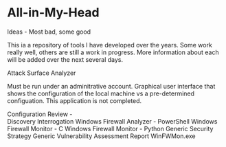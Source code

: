 # All-in-My-Head
Ideas - Most bad, some good

This ia a repository of tools I have developed over the years.  Some work really well, others are still a work in progress.  More information about each will be added over the next several days.

Attack Surface Analyzer

Must be run under an adminitrative account.  Graphical user interface that shows the configuration of the local machine vs a pre-determined configuation. This application is not completed.

Configuration Review -  
Discovery
Interrogation
Windows Firewall Analyzer - PowerShell
Windows Firewall Monitor - C
Windows Firewall Monitor - Python
Generic Security Strategy
Generic Vulnerability Assessment Report
WinFWMon.exe
